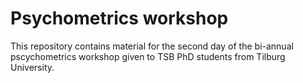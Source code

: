 # Psychometrics workshop 

This repository contains material for the second day of the bi-annual pscychometrics workshop given to TSB PhD students from Tilburg University. 
